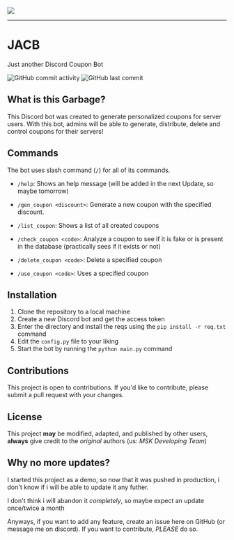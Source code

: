 
![](https://cdn.discordapp.com/attachments/1043334298163499038/1079404680385396867/image.png)
_________________________________________________________________

# JACB
Just another Discord Coupon Bot

![GitHub commit activity](https://img.shields.io/github/commit-activity/y/MSK-Developing/JACB?style=for-the-badge)  ![GitHub last commit](https://img.shields.io/github/last-commit/MSK-Developing/JACB?style=for-the-badge)

## What is this Garbage?
This Discord bot was created to generate personalized coupons for server users. With this bot, admins will be able to generate, distribute, delete and control coupons for their servers!

## Commands

The bot uses slash command (`/`) for all of its commands.
- `/help`: Shows an help message (will be added in the next Update, so maybe tomorrow)

- `/gen_coupon <discount>`: Generate a new coupon with the specified discount.

- `/list_coupon`: Shows a list of all created coupons

- `/check_coupon <code>`: Analyze a coupon to see if it is fake or is present in the database (practically sees if it exists or not)

- `/delete_coupon <code>`: Delete a specified coupon

- `/use_coupon <code>`: Uses a specified coupon

## Installation

1. Clone the repository to a local machine
2. Create a new Discord bot and get the access token
3. Enter the directory and install the reqs using the `pip install -r req.txt` command
4. Edit the `config.py` file to your liking
5. Start the bot by running the `python main.py` command

## Contributions

This project is open to contributions. If you'd like to contribute, please submit a pull request with your changes.


## License

This project **may** be modified, adapted, and published by other users, **always** give credit to the *original* authors (us: *MSK Developing Team*)

## Why no more updates?
I started this project as a demo, so now that it was pushed in production, i don't know if i will be able to update it any futher.

I don't think i will abandon it *completely*, so maybe expect an update once/twice a month

Anyways, if you want to add any feature, create an issue here on GitHub (or message me on discord). If you want to contribute, *PLEASE* do so.

